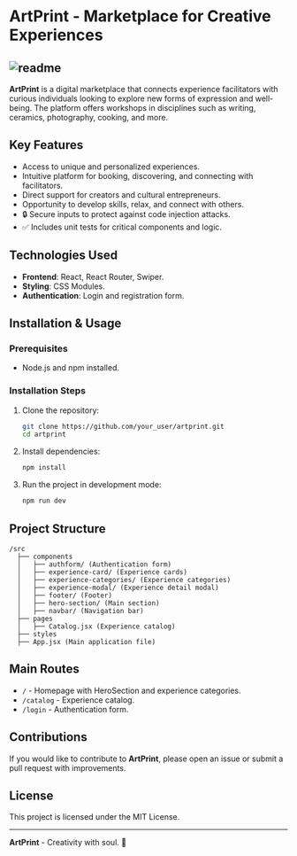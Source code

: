 # ArtPrint - Marketplace for Creative Experiences


## ![readme](https://github.com/user-attachments/assets/3e3b6ba8-67eb-421e-ac9f-f92170c8a541)

**ArtPrint** is a digital marketplace that connects experience facilitators with curious individuals looking to explore new forms of expression and well-being. The platform offers workshops in disciplines such as writing, ceramics, photography, cooking, and more.

## Key Features
- Access to unique and personalized experiences.
- Intuitive platform for booking, discovering, and connecting with facilitators.
- Direct support for creators and cultural entrepreneurs.
- Opportunity to develop skills, relax, and connect with others.
- 🔒 Secure inputs to protect against code injection attacks.
- ✅ Includes unit tests for critical components and logic.


## Technologies Used
- **Frontend**: React, React Router, Swiper.
- **Styling**: CSS Modules.
- **Authentication**: Login and registration form.

## Installation & Usage
### Prerequisites
- Node.js and npm installed.

### Installation Steps
1. Clone the repository:
   ```sh
   git clone https://github.com/your_user/artprint.git
   cd artprint
   ```
2. Install dependencies:
   ```sh
   npm install
   ```
3. Run the project in development mode:
   ```sh
   npm run dev
   ```

## Project Structure
```plaintext
/src
  ├── components
  │   ├── authform/ (Authentication form)
  │   ├── experience-card/ (Experience cards)
  │   ├── experience-categories/ (Experience categories)
  │   ├── experience-modal/ (Experience detail modal)
  │   ├── footer/ (Footer)
  │   ├── hero-section/ (Main section)
  │   ├── navbar/ (Navigation bar)
  ├── pages
  │   ├── Catalog.jsx (Experience catalog)
  ├── styles
  ├── App.jsx (Main application file)
```

## Main Routes
- `/` - Homepage with HeroSection and experience categories.
- `/catalog` - Experience catalog.
- `/login` - Authentication form.

## Contributions
If you would like to contribute to **ArtPrint**, please open an issue or submit a pull request with improvements.

## License
This project is licensed under the MIT License.

---
**ArtPrint** - Creativity with soul. 🎨

